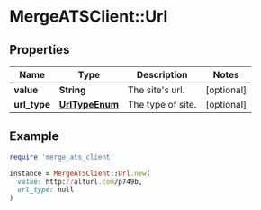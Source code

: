 # MergeATSClient::Url

## Properties

| Name | Type | Description | Notes |
| ---- | ---- | ----------- | ----- |
| **value** | **String** | The site&#39;s url. | [optional] |
| **url_type** | [**UrlTypeEnum**](UrlTypeEnum.md) | The type of site. | [optional] |

## Example

```ruby
require 'merge_ats_client'

instance = MergeATSClient::Url.new(
  value: http://alturl.com/p749b,
  url_type: null
)
```

